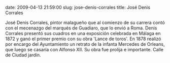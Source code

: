 date: 2009-04-13 21:59:00
slug: jose-denis-corrales
title: José Denis Corrales

José Denis Corrales, pintor malagueño que al comienzo de su carrera contó con el mecenazgo del marqués de Guadiaro, que lo envió a Roma. Denis Corrales presentó sus cuadros en una exposición celebrada en Málaga en 1872 y ganó el primer premio con su obra 'Lance de toros'. En 1878 realizó por encargo del Ayuntamiento un retrato de la infanta Mercedes de Orleans, que luego se casaría con Alfonso XII. Su obra fue prolija e importante. Calle de Ciudad jardín.

